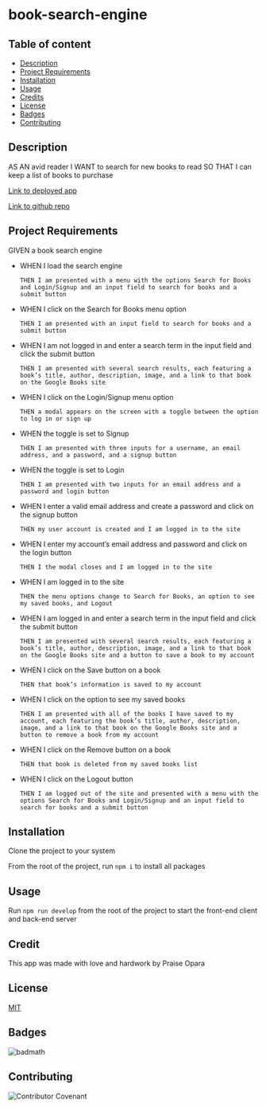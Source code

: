 # book-search-engine

## Table of content
* [Description](#description)
* [Project Requirements](#projectrequirements)
* [Installation](#installation)
* [Usage](#usage)
* [Credits](#credits)
* [License](#license)
* [Badges](#Badges)
* [Contributing](#contributing)

## Description
AS AN avid reader
I WANT to search for new books to read
SO THAT I can keep a list of books to purchase

[Link to deployed app]()

[Link to github repo](https://github.com/kingopara/book-search-engine)

## Project Requirements

GIVEN a book search engine

* WHEN I load the search engine

    `THEN I am presented with a menu with the options Search for Books and Login/Signup and an input field to search for books and a submit button`

* WHEN I click on the Search for Books menu option

    `THEN I am presented with an input field to search for books and a submit button`

* WHEN I am not logged in and enter a search term in the input field and click the submit button
    
    `THEN I am presented with several search results, each featuring a book’s title, author, description, image, and a link to that book on the Google Books site`

* WHEN I click on the Login/Signup menu option

    `THEN a modal appears on the screen with a toggle between the option to log in or sign up`

* WHEN the toggle is set to Signup

    `THEN I am presented with three inputs for a username, an email address, and a password, and a signup button`
    
* WHEN the toggle is set to Login

    `THEN I am presented with two inputs for an email address and a password and login button`

* WHEN I enter a valid email address and create a password and click on the signup button

    `THEN my user account is created and I am logged in to the site`

* WHEN I enter my account’s email address and password and click on the login button

    `THEN I the modal closes and I am logged in to the site`

* WHEN I am logged in to the site

    `THEN the menu options change to Search for Books, an option to see my saved books, and Logout`

* WHEN I am logged in and enter a search term in the input field and click the submit button

    `THEN I am presented with several search results, each featuring a book’s title, author, description, image, and a link to that book on the Google Books site and a button to save a book to my account`
    
* WHEN I click on the Save button on a book

    `THEN that book’s information is saved to my account`

* WHEN I click on the option to see my saved books

    `THEN I am presented with all of the books I have saved to my account, each featuring the book’s title, author, description, image, and a link to that book on the Google Books site and a button to remove a book from my account`

* WHEN I click on the Remove button on a book

    `THEN that book is deleted from my saved books list`

* WHEN I click on the Logout button
    
    `THEN I am logged out of the site and presented with a menu with the options Search for Books and Login/Signup and an input field to search for books and a submit button`  

## Installation

Clone the project to your system

From the root of the project, run `npm i` to install all packages

## Usage 

Run `npm run develop` from the root of the project to start the front-end client and back-end server

## Credit
This app was made with love and hardwork by Praise Opara

## License

[MIT](https://opensource.org/licenses/MIT)

## Badges

![badmath](https://img.shields.io/github/languages/top/nielsenjared/badmath)

## Contributing

![Contributor Covenant](https://img.shields.io/badge/Contributor%20Covenant-2.0-4baaaa.svg)
